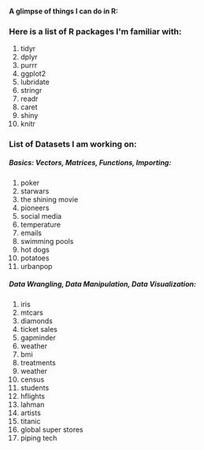#### A glimpse of things I can do in R:








### Here is a list of R packages I'm familiar with:

1. tidyr
2. dplyr
3. purrr
4. ggplot2
5. lubridate
6. stringr
7. readr
8. caret
9. shiny
10. knitr


### List of Datasets I am working on:

##### Basics: Vectors, Matrices, Functions, Importing:

1. poker
2. starwars
3. the shining movie
4. pioneers
5. social media
6. temperature
7. emails
8. swimming pools
9. hot dogs
10. potatoes
11. urbanpop

##### Data Wrangling, Data Manipulation, Data Visualization:

1. iris
2. mtcars
3. diamonds
4. ticket sales
5. gapminder
6. weather
7. bmi
8. treatments
9. weather
10. census
11. students
12. hflights
13. lahman 
14. artists
15. titanic
16. global super stores
17. piping tech


